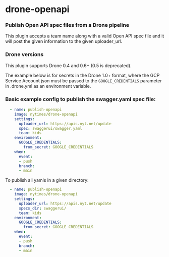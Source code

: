 # drone-openapi

### Publish Open API spec files from a Drone pipeline

This plugin accepts a team name along with a valid Open API spec file and it will post the given information to the given uploader_url.

### Drone versions

This plugin supports Drone 0.4 and 0.6+ (0.5 is deprecated).

The example below is for secrets in the Drone 1.0+ format, where the GCP Service Account json must be passed to the `GOOGLE_CREDENTIALS` parameter in .drone.yml as an environment variable.


### Basic example config to publish the swagger.yaml spec file:
```yaml
  - name: publish-openapi
    image: nytimes/drone-openapi
    settings:
      uploader_url: https://apis.nyt.net/update
      spec: swaggerui/swagger.yaml
      team: kids
    environment:
      GOOGLE_CREDENTIALS:
        from_secret: GOOGLE_CREDENTIALS
    when:
      event:
      - push
      branch:
      - main
```

To publish all yamls in a given directory:

```yaml
  - name: publish-openapi
    image: nytimes/drone-openapi
    settings:
      uploader_url: https://apis.nyt.net/update
      specs_dir: swaggerui/
      team: kids
    environment:
      GOOGLE_CREDENTIALS:
        from_secret: GOOGLE_CREDENTIALS
    when:
      event:
      - push
      branch:
      - main
```
